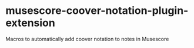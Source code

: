 # musescore-coover-notation-plugin-extension
Macros to automatically add coover notation to notes in Musescore

